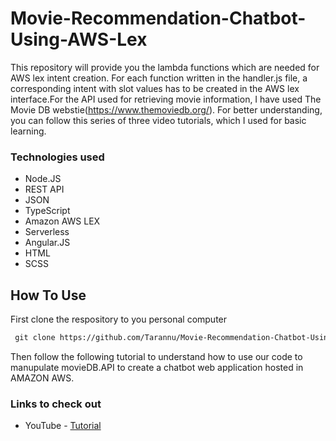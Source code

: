 # Movie-Recommendation-Chatbot-Using-AWS-Lex

This repository will provide you the lambda functions which are needed for AWS lex intent creation. For each function  written in the handler.js file, a corresponding intent with slot values has to be created in the AWS lex interface.For the API used for retrieving movie information, I have used The Movie DB webstie(https://www.themoviedb.org/). For better understanding, you can follow this series of three video tutorials, which I used for basic learning.

### Technologies used
- Node.JS
- REST API
- JSON
- TypeScript
- Amazon AWS LEX
- Serverless
- Angular.JS
- HTML
- SCSS
## How To Use
First clone the respository to you personal computer 

```html
 git clone https://github.com/Tarannu/Movie-Recommendation-Chatbot-Using-AWS-Lex.git
```
Then follow the following tutorial to understand how to use our code to manupulate movieDB.API to create a chatbot web application hosted in AMAZON AWS.

### Links to check out

- YouTube - [Tutorial](https://www.youtube.com/watch?v=NWK6aT0ZENw)
